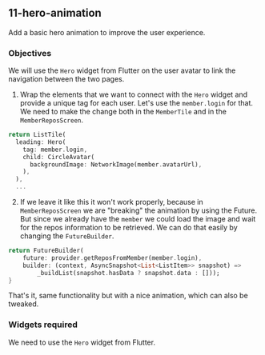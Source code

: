 ## 11-hero-animation

Add a basic hero animation to improve the user experience.

### Objectives

We will use the `Hero` widget from Flutter on the user avatar to link the navigation between the two pages.

1. Wrap the elements that we want to connect with the `Hero` widget and provide a unique tag for each user. Let's use the `member.login` for that.
   We need to make the change both in the `MemberTile` and in the `MemberReposScreen`.

```dart
return ListTile(
  leading: Hero(
    tag: member.login,
    child: CircleAvatar(
      backgroundImage: NetworkImage(member.avatarUrl),
    ),
  ),
  ...
```

2. If we leave it like this it won't work properly, because in `MemberReposScreen` we are "breaking" the animation by using the Future. But since we already have the `member` we could load the image and wait for the repos information to be retrieved. We can do that easily by changing the `FutureBuilder`.

```dart {
return FutureBuilder(
    future: provider.getReposFromMember(member.login),
    builder: (context, AsyncSnapshot<List<ListItem>> snapshot) =>
        _buildList(snapshot.hasData ? snapshot.data : []));
}
```

That's it, same functionality but with a nice animation, which can also be tweaked.

### Widgets required

We need to use the `Hero` widget from Flutter.
